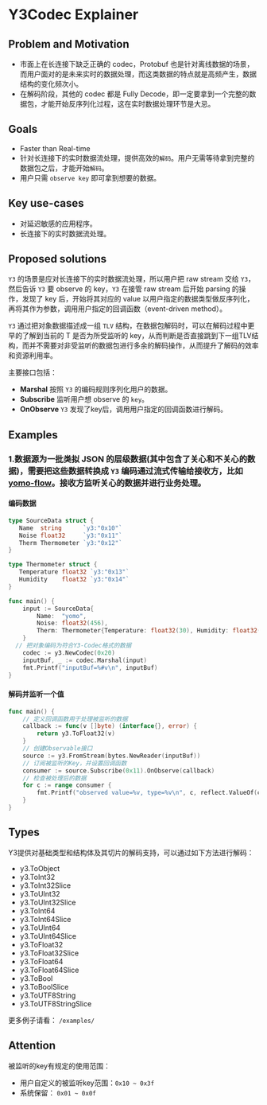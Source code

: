 # Y3Codec Explainer

## Problem and Motivation

- 市面上在长连接下缺乏正确的 codec，Protobuf 也是针对离线数据的场景，而用户面对的是未来实时的数据处理，而这类数据的特点就是高频产生，数据结构的变化频次小。
- 在解码阶段，其他的 codec 都是 Fully Decode，即一定要拿到一个完整的数据包，才能开始反序列化过程，这在实时数据处理环节是大忌。

## Goals

- Faster than Real-time
- 针对长连接下的实时数据流处理，提供高效的`解码`。用户无需等待拿到完整的数据包之后，才能开始`解码`。
- 用户只需 `observe key` 即可拿到想要的数据。

## Key use-cases

- 对延迟敏感的应用程序。
- 长连接下的实时数据流处理。

## Proposed solutions

`Y3` 的场景是应对长连接下的实时数据流处理，所以用户把 raw stream 交给 `Y3`，然后告诉 `Y3` 要 observe 的 key，`Y3` 在接管 raw stream 后开始 parsing 的操作，发现了 key 后，开始将其对应的 value 以用户指定的数据类型做反序列化，再将其作为参数，调用用户指定的回调函数（event-driven method）。

`Y3` 通过把对象数据描述成一组 `TLV` 结构，在数据包解码时，可以在解码过程中更早的了解到当前的 T 是否为所受监听的 key，从而判断是否直接跳到下一组TLV结构，而并不需要对非受监听的数据包进行多余的解码操作，从而提升了解码的效率和资源利用率。

主要接口包括：

- **Marshal** 按照 `Y3` 的编码规则序列化用户的数据。
- **Subscribe** 监听用户想 observe 的 `key`。
- **OnObserve** `Y3` 发现了key后，调用用户指定的回调函数进行解码。

## Examples

### 1.数据源为一批类拟 JSON 的层级数据(其中包含了关心和不关心的数据)，需要把这些数据转换成 `Y3` 编码通过流式传输给接收方，比如 [yomo-flow](https://yomo.run/flow)。接收方监听关心的数据并进行业务处理。

#### 编码数据

```go
type SourceData struct {
   Name  string      `y3:"0x10"`
   Noise float32     `y3:"0x11"`
   Therm Thermometer `y3:"0x12"`
}

type Thermometer struct {
   Temperature float32 `y3:"0x13"`
   Humidity    float32 `y3:"0x14"`
}

func main() {
	input := SourceData{
		Name:  "yomo",
		Noise: float32(456),
		Therm: Thermometer{Temperature: float32(30), Humidity: float32(40)},
	}
  // 把对象编码为符合Y3-Codec格式的数据
	codec := y3.NewCodec(0x20)
	inputBuf, _ := codec.Marshal(input)
	fmt.Printf("inputBuf=%#v\n", inputBuf)
}
```

#### 解码并监听一个值

```go
func main() {
	// 定义回调函数用于处理被监听的数据
	callback := func(v []byte) (interface{}, error) {
		return y3.ToFloat32(v)
	}
	// 创建Observable接口
	source := y3.FromStream(bytes.NewReader(inputBuf))
	// 订阅被监听的Key，并设置回调函数
	consumer := source.Subscribe(0x11).OnObserve(callback)
	// 检查被处理后的数据
	for c := range consumer {
		fmt.Printf("observed value=%v, type=%v\n", c, reflect.ValueOf(c).Kind())
	}
}
```



## Types

Y3提供对基础类型和结构体及其切片的解码支持，可以通过如下方法进行解码：

- y3.ToObject
- y3.ToInt32
- y3.ToInt32Slice
- y3.ToUInt32
- y3.ToUInt32Slice
- y3.ToInt64
- y3.ToInt64Slice
- y3.ToUInt64
- y3.ToUInt64Slice
- y3.ToFloat32
- y3.ToFloat32Slice
- y3.ToFloat64
- y3.ToFloat64Slice
- y3.ToBool
- y3.ToBoolSlice
- y3.ToUTF8String
- y3.ToUTF8StringSlice

更多例子请看： `/examples/`

## Attention

被监听的key有规定的使用范围：
- 用户自定义的被监听key范围：`0x10 ~ 0x3f`
- 系统保留： `0x01 ~ 0x0f`

